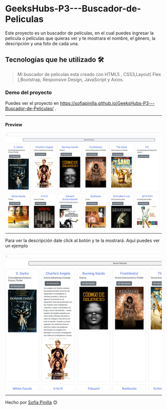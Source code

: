 # GeeksHubs-P3---Buscador-de-Peliculas
Este proyecto es un buscador de peliculas, en el cual puedes ingresar la pelicula o peliculas que quieras ver y te mostrara el nombre, 
el género, la descripción y una foto de cada una.

## Tecnologías que he utilizado 🛠️

>Mi buscador de peliculas esta creado con HTML5 , CSS3,Layout( Flex ),Bootstrap, Responsive Design,
JavaScript y Axios.

### Demo del proyecto 

Puedes ver el proyecto en https://sofiapinilla.github.io/GeeksHubs-P3---Buscador-de-Peliculas/ .
 
 ---


#### Preview

![foto](imagenes/foto.png) 

---

Para ver la descripción dale click al botón y te la mostrará. Aquí puedes ver un ejemplo

![foto](imagenes/foto2.png) 

---
Hecho por [Sofía Pinilla](https://github.com/SofiaPinilla) 😊
